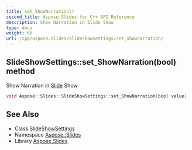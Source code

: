 ```yaml
---
title: set_ShowNarration()
second_title: Aspose.Slides for C++ API Reference
description: Show Narration in Slide Show
type: docs
weight: 66
url: /cpp/aspose.slides/slideshowsettings/set_shownarration/
---
```

## SlideShowSettings::set_ShowNarration(bool) method


Show Narration in [Slide](../../slide/) Show

```cpp
void Aspose::Slides::SlideShowSettings::set_ShowNarration(bool value)
```

## See Also

* Class [SlideShowSettings](./)
* Namespace [Aspose::Slides](../)
* Library [Aspose.Slides](../../)